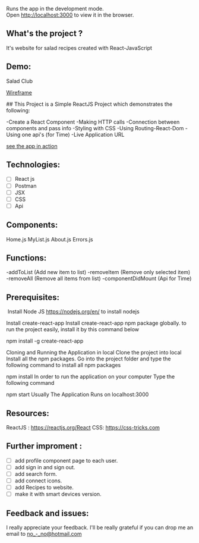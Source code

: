 
Runs the app in the development mode.<br />
Open [http://localhost:3000](http://localhost:3000) to view it in the browser.


## What's the project ?
It's website for salad recipes created with React-JavaScript

## Demo:
Salad Club

[Wireframe](salad.png)

​## This Project is a Simple ReactJS Project which demonstrates the following:

-Create a React Component
-Making HTTP calls
-Connection between components and pass info
-Styling with CSS
-Using Routing-React-Dom
-Using one api's (for Time)​​
-Live Application URL
​
 
[see the app in action](https://github.com/Noury1991/react-project)


## Technologies:

- [ ] React js
- [ ] Postman
- [ ] JSX​​
- [ ] CSS
- [ ] Api

## Components:

Home.js
MyList.js
About.js
Errors.js

## Functions:

-addToList (Add new item to list)
-removeItem (Remove only selected item)
-removeAll (Remove all items from list)
-componentDidMount (Api for Time)

## Prerequisites:
​
Install Node JS
​https://nodejs.org/en/ to install nodejs​

Install create-react-app
​Install create-react-app npm package globally. to run the project easily, install it by this command below​

npm install -g create-react-app
​

Cloning and Running the Application in local
​Clone the project into local​Install all the npm packages. Go into the project folder and type the following command to install all npm packages​

npm install
​In order to run the application on your computer Type the following command​

npm start
​Usually The Application Runs on localhost:3000​

## Resources:
​ReactJS : https://reactjs.org/​React CSS: https://css-tricks.com

## Further improment :
- [ ] add profile component page to each user.
- [ ] add sign in and sign out.
- [ ] add search form.
- [ ] add connect icons.
- [ ] add Recipes to website.
- [ ] make it with smart devices version. 

## Feedback and issues:
I really appreciate your feedback. I'll be really grateful if you can drop me an email to no_-_no@hotmail.com
